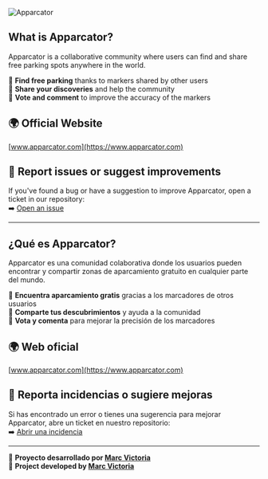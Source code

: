 ![Apparcator](https://www.apparcator.com/resources/images/apparcator_text.png)

## What is Apparcator?
Apparcator is a collaborative community where users can find and share free parking spots anywhere in the world.  

🔹 **Find free parking** thanks to markers shared by other users  
🔹 **Share your discoveries** and help the community   
🔹 **Vote and comment** to improve the accuracy of the markers

## 🌍 Official Website
[www.apparcator.com](https://www.apparcator.com)

## 🚀 Report issues or suggest improvements
If you've found a bug or have a suggestion to improve Apparcator, open a ticket in our repository:  
➡️ [Open an issue](https://github.com/appasiona/apparcator/issues)

---

## ¿Qué es Apparcator?
Apparcator es una comunidad colaborativa donde los usuarios pueden encontrar y compartir zonas de aparcamiento gratuito en cualquier parte del mundo.  

🔹 **Encuentra aparcamiento gratis** gracias a los marcadores de otros usuarios  
🔹 **Comparte tus descubrimientos** y ayuda a la comunidad  
🔹 **Vota y comenta** para mejorar la precisión de los marcadores 

## 🌍 Web oficial
[www.apparcator.com](https://www.apparcator.com)

## 🚀 Reporta incidencias o sugiere mejoras
Si has encontrado un error o tienes una sugerencia para mejorar Apparcator, abre un ticket en nuestro repositorio:  
➡️ [Abrir una incidencia](https://github.com/appasiona/apparcator/issues)

---  

🔹 **Proyecto desarrollado por [Marc Victoria](https://github.com/appasiona)**  
🔹 **Project developed by [Marc Victoria](https://github.com/appasiona)**  
